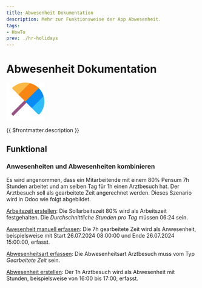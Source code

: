 ```yaml
---
title: Abwesenheit Dokumentation
description: Mehr zur Funktionsweise der App Abwesenheit.
tags:
- HowTo
prev: ./hr-holidays
---
```

# Abwesenheit Dokumentation
![icons_odoo_hr_holidays](attachments/icons_odoo_hr_holidays.png)

{{ $frontmatter.description }}

## Funktional

### Anwesenheiten und Abwesenheiten kombinieren

Es wird angenommen, dass ein Mitarbeitende mit einem 80% Pensum 7h Stunden arbeitet und am selben Tag für 1h einen Arztbesuch hat. Der Arztbesuch soll als gearbeitete Zeit angerechnet werden. Dieses Szenario wird in Odoo wie folgt abgebildet.

[Arbeitszeit erstellen](HR.md#Arbeitszeit%20erstellen): Die Sollarbeitszeit 80% wird als Arbeitszeit festgehalten. Die *Durchschnittliche Stunden pro Tag* müssen 06:24 sein.

[Awesenheit manuell erfassen](HR%20Attendance.md#Awesenheit%20manuell%20erfassen): Die 7h gearbeitete Zeit wird als Anwesenheit, beispielsweise mit Start 26.07.2024 08:00:00 und Ende 26.07.2024 15:00:00, erfasst.

[Abwesenheitsart erfassen](HR%20Holidays.md#Abwesenheitsart%20erfassen): Die Abwesenheitsart Arztbesuch muss vom Typ *Gearbeitete Zeit* sein.

[Abwesenheit erstellen](HR%20Holidays.md#Abwesenheit%20erstellen): Der 1h Arztbesuch wird als Abwesenheit mit Stunden, beispielsweise von 16:00 bis 17:00, erfasst. 



